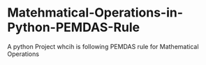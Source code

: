 # Matehmatical-Operations-in-Python-PEMDAS-Rule
A python Project whcih is following PEMDAS rule for Mathematical Operations

